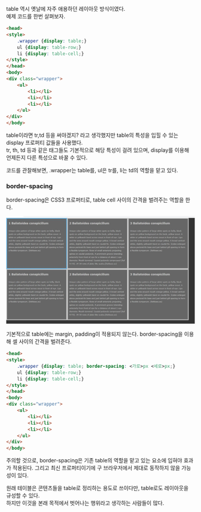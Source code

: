 <p>table 역시 옛날에 자주 애용하던 레이아웃 방식이였다.<br />
예제 코드를 한번 살펴보자.</p>

```html
<head>
<style>
    .wrapper {display: table;}
    ul {display: table-row;}
    li {display: table-cell;}
</style>
</head>
<body>
<div class="wrapper">
    <ul>
        <li></li>
        <li></li>
        <li></li>
    </ul>
</div>    
</body>
```

<p>
table이라면 tr,td 등을 써야겠지? 라고 생각했지만 table의 특성을 입힐 수 있는 display 프로퍼티 값들을 사용했다.<br />
tr, th, td 등과 같은 태그들도 기본적으로 해당 특성이 걸려 있으며, display를 이용해 언제든지 다른 특성으로 바꿀 수 있다.    
</p>

<p>코드를 관찰해보면, 
.wrapper는 table를, ul은 tr를, li는 td의 역할을 맡고 있다.</p>

### border-spacing
<p>border-spacing은 CSS3 프로퍼티로, 
table cell 사이의 간격을 벌려주는 역할을 한다.</p>


<img src="https://github.com/TaekGeunLee/study_frontEnd/blob/master/readmeImg/B1_7-1.JPG" alt="B1_7-1" />

<p>기본적으로 table에는 margin, padding이 적용되지 않는다.
border-spacing을 이용해 셀 사이의 간격을 벌려준다.</p>

```html
<head>
<style>
    .wrapper {display: table; border-spacing: <가로>px <세로>px;}
    ul {display: table-row;}
    li {display: table-cell;}
</style>
</head>
<body>
<div class="wrapper">
    <ul>
        <li></li>
        <li></li>
        <li></li>
    </ul>
</div>    
</body>
```
<p>
주의할 것으로, border-spacing은 기존 table의 역할을 맡고 있는 요소에
입혀야 효과가 적용된다. 그리고 최신 프로퍼티이기에 구 브라우저에서 제대로
동작하지 않을 가능성이 있다.    
</p>

<p>원래 테이블은 콘텐츠들을 table로 정리하는 용도로 쓰이다만,
table로도 레이아웃을 규성할 수 있다.<br />
하지만 이것을 본래 목적에서 벗어나는 행위라고 생각하는 사람들이 많다.</p>
